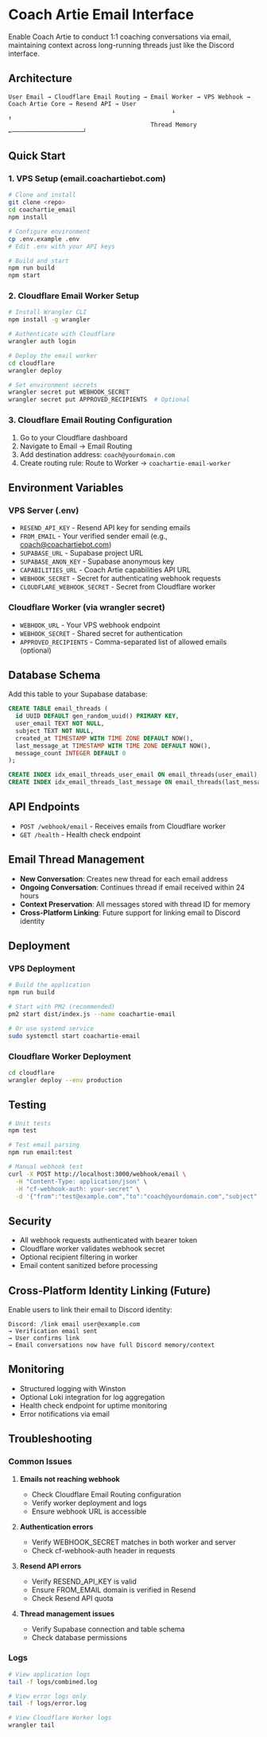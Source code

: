 # Coach Artie Email Interface

Enable Coach Artie to conduct 1:1 coaching conversations via email, maintaining context across long-running threads just like the Discord interface.

## Architecture

```
User Email → Cloudflare Email Routing → Email Worker → VPS Webhook → Coach Artie Core → Resend API → User
                                              ↓                           ↑
                                        Thread Memory ←────────────────────┘
```

## Quick Start

### 1. VPS Setup (email.coachartiebot.com)

```bash
# Clone and install
git clone <repo>
cd coachartie_email
npm install

# Configure environment
cp .env.example .env
# Edit .env with your API keys

# Build and start
npm run build
npm start
```

### 2. Cloudflare Email Worker Setup

```bash
# Install Wrangler CLI
npm install -g wrangler

# Authenticate with Cloudflare
wrangler auth login

# Deploy the email worker
cd cloudflare
wrangler deploy

# Set environment secrets
wrangler secret put WEBHOOK_SECRET
wrangler secret put APPROVED_RECIPIENTS  # Optional
```

### 3. Cloudflare Email Routing Configuration

1. Go to your Cloudflare dashboard
2. Navigate to Email → Email Routing
3. Add destination address: `coach@yourdomain.com`
4. Create routing rule: Route to Worker → `coachartie-email-worker`

## Environment Variables

### VPS Server (.env)

- `RESEND_API_KEY` - Resend API key for sending emails
- `FROM_EMAIL` - Your verified sender email (e.g., coach@coachartiebot.com)
- `SUPABASE_URL` - Supabase project URL
- `SUPABASE_ANON_KEY` - Supabase anonymous key
- `CAPABILITIES_URL` - Coach Artie capabilities API URL
- `WEBHOOK_SECRET` - Secret for authenticating webhook requests
- `CLOUDFLARE_WEBHOOK_SECRET` - Secret from Cloudflare worker

### Cloudflare Worker (via wrangler secret)

- `WEBHOOK_URL` - Your VPS webhook endpoint
- `WEBHOOK_SECRET` - Shared secret for authentication
- `APPROVED_RECIPIENTS` - Comma-separated list of allowed emails (optional)

## Database Schema

Add this table to your Supabase database:

```sql
CREATE TABLE email_threads (
  id UUID DEFAULT gen_random_uuid() PRIMARY KEY,
  user_email TEXT NOT NULL,
  subject TEXT NOT NULL,
  created_at TIMESTAMP WITH TIME ZONE DEFAULT NOW(),
  last_message_at TIMESTAMP WITH TIME ZONE DEFAULT NOW(),
  message_count INTEGER DEFAULT 0
);

CREATE INDEX idx_email_threads_user_email ON email_threads(user_email);
CREATE INDEX idx_email_threads_last_message ON email_threads(last_message_at);
```

## API Endpoints

- `POST /webhook/email` - Receives emails from Cloudflare worker
- `GET /health` - Health check endpoint

## Email Thread Management

- **New Conversation**: Creates new thread for each email address
- **Ongoing Conversation**: Continues thread if email received within 24 hours
- **Context Preservation**: All messages stored with thread ID for memory
- **Cross-Platform Linking**: Future support for linking email to Discord identity

## Deployment

### VPS Deployment

```bash
# Build the application
npm run build

# Start with PM2 (recommended)
pm2 start dist/index.js --name coachartie-email

# Or use systemd service
sudo systemctl start coachartie-email
```

### Cloudflare Worker Deployment

```bash
cd cloudflare
wrangler deploy --env production
```

## Testing

```bash
# Unit tests
npm test

# Test email parsing
npm run email:test

# Manual webhook test
curl -X POST http://localhost:3000/webhook/email \
  -H "Content-Type: application/json" \
  -H "cf-webhook-auth: your-secret" \
  -d '{"from":"test@example.com","to":"coach@yourdomain.com","subject":"Test","body":{"text":"Hello Coach Artie!"}}'
```

## Security

- All webhook requests authenticated with bearer token
- Cloudflare worker validates webhook secret
- Optional recipient filtering in worker
- Email content sanitized before processing

## Cross-Platform Identity Linking (Future)

Enable users to link their email to Discord identity:

```
Discord: /link email user@example.com
→ Verification email sent
→ User confirms link
→ Email conversations now have full Discord memory/context
```

## Monitoring

- Structured logging with Winston
- Optional Loki integration for log aggregation
- Health check endpoint for uptime monitoring
- Error notifications via email

## Troubleshooting

### Common Issues

1. **Emails not reaching webhook**
   - Check Cloudflare Email Routing configuration
   - Verify worker deployment and logs
   - Ensure webhook URL is accessible

2. **Authentication errors**
   - Verify WEBHOOK_SECRET matches in both worker and server
   - Check cf-webhook-auth header in requests

3. **Resend API errors**
   - Verify RESEND_API_KEY is valid
   - Ensure FROM_EMAIL domain is verified in Resend
   - Check Resend API quota

4. **Thread management issues**
   - Verify Supabase connection and table schema
   - Check database permissions

### Logs

```bash
# View application logs
tail -f logs/combined.log

# View error logs only
tail -f logs/error.log

# View Cloudflare Worker logs
wrangler tail
```